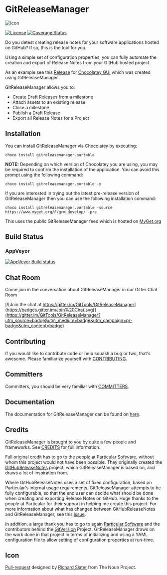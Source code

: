 # GitReleaseManager

![Icon](https://raw.github.com/GitTools/GitReleaseManager/develop/icons/package_icon_no_credit.png)

[![License](https://img.shields.io/:license-mit-blue.svg)](https://gep13.mit-license.org)
[![Coverage Status](https://coveralls.io/repos/GitTools/GitReleaseManager/badge.svg?branch=develop)](https://coveralls.io/r/GitTools/GitReleaseManager?branch=develop)

Do you detest creating release notes for your software applications hosted on GitHub? If so, this is the tool for you.

Using a simple set of configuration properties, you can fully automate the creation and export of Release Notes from your GitHub hosted project.

As an example see this [Release](https://github.com/chocolatey/ChocolateyGUI/releases/tag/0.12.0) for [Chocolatey GUI](https://github.com/chocolatey/ChocolateyGUI) which was created using GitReleaseManager.

GitReleaseManager allows you to:

- Create Draft Releases from a milestone
- Attach assets to an existing release
- Close a milestone
- Publish a Draft Release
- Export all Release Notes for a Project

## Installation

You can install GitReleaseManager via Chocolatey by executing:

`choco install gitreleasemanager.portable`

**NOTE:**
Depending on which version of Chocolatey you are using, you may be required to confirm the installation of the application. You can avoid this prompt using the following command:

`choco install gitreleasemanager.portable -y`

If you are interested in trying out the latest pre-release version of GitReleaseManager then you can use the following installation command:

`choco install gitreleasemanager.portable -source https://www.myget.org/F/grm_develop/ -pre`

This uses the public GitReleaseManager feed which is hosted on [MyGet.org](https://www.myget.org/)

## Build Status

### AppVeyor

[![AppVeyor Build status](https://ci.appveyor.com/api/projects/status/hfad7hkscfx4423p/branch/develop?svg=true)](https://ci.appveyor.com/project/GitTools/gitreleasemanager/branch/develop)

## Chat Room

Come join in the conversation about GitReleaseManager in our Gitter Chat Room

[![Join the chat at https://gitter.im/GitTools/GitReleaseManager](https://badges.gitter.im/Join%20Chat.svg)](https://gitter.im/GitTools/GitReleaseManager?utm_source=badge&utm_medium=badge&utm_campaign=pr-badge&utm_content=badge)

## Contributing

If you would like to contribute code or help squash a bug or two, that's awesome. Please familiarize yourself with [CONTRIBUTING](https://github.com/GitTools/GitReleaseManager/blob/develop/CONTRIBUTING.md).

## Committers

Committers, you should be very familiar with [COMMITTERS](https://github.com/GitTools/GitReleaseManager/blob/develop/COMMITTERS.md).

## Documentation

The documentation for GitReleaseManager can be found on [here](https://gittools.github.io/GitReleaseManager/docs/).

## Credits

GitReleaseManager is brought to you by quite a few people and frameworks. See [CREDITS](https://github.com/GitTools/GitReleaseManager/blob/develop/CREDITS.md) for full information.

Full original credit has to go to the people at [Particular Software](https://www.particular.net/), without whom this project would not have been possible. They originally created the [GitHubReleaseNotes](https://github.com/Particular/GitHubReleaseNotes) project, which GitReleaseManager is based on, and draws a lot of inspiration from.

Where GitHubReleaseNotes uses a set of fixed configuration, based on Particular's internal usage requirements, GitReleaseManager attempts to be fully configurable, so that the end user can decide what should be done when creating and exporting Release Notes on GitHub. Huge thanks to the people at Particular for their support in helping me create this project. For more information about what has changed between GitHubReleaseNotes and GitReleaseManager, see this [issue](https://github.com/GitTools/GitReleaseManager/issues/24).

In addition, a large thank you has to go to again [Particular Software](https://www.particular.net/) and the contributors behind the [GitVersion](https://github.com/ParticularLabs/GitVersion) Project. GitReleaseManager draws on the work done in that project in terms of initializing and using a YAML configuration file to allow setting of configuration properties at run-time.

## Icon

[Pull-request](https://thenounproject.com/term/pull-request/116189/) designed by [Richard Slater](https://thenounproject.com/richard.slater/) from The Noun Project.
